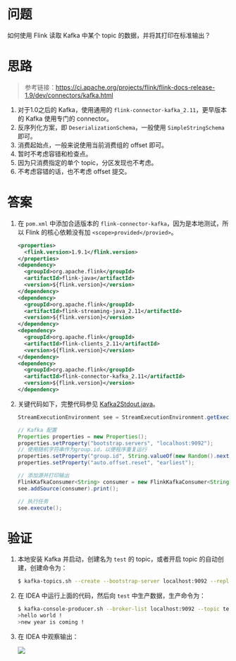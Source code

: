 # 问题

如何使用 Flink 读取 Kafka 中某个 topic 的数据，并将其打印在标准输出？

# 思路

> 参考链接：https://ci.apache.org/projects/flink/flink-docs-release-1.9/dev/connectors/kafka.html

1. 对于1.0之后的 Kafka，使用通用的 `flink-connector-kafka_2.11`，更早版本的 Kafka 使用专门的 connector。
2. 反序列化方案，即 `DeserializationSchema`，一般使用 `SimpleStringSchema` 即可。
3. 消费起始点，一般来说使用当前消费组的 offset 即可。
4. 暂时不考虑容错和检查点。
5. 因为只消费指定的单个 topic，分区发现也不考虑。
6. 不考虑容错的话，也不考虑 offset 提交。

# 答案

1. 在 `pom.xml`  中添加合适版本的 `flink-connector-kafka`，因为是本地测试，所以 Flink 的核心依赖没有加 `<scope>provided</provied>`。

   ```xml
   <properties>
     <flink.version>1.9.1</flink.version>
   </properties>
   <dependency>
     <groupId>org.apache.flink</groupId>
     <artifactId>flink-java</artifactId>
     <version>${flink.version}</version>
   </dependency>
   <dependency>
     <groupId>org.apache.flink</groupId>
     <artifactId>flink-streaming-java_2.11</artifactId>
     <version>${flink.version}</version>
   </dependency>
   <dependency>
     <groupId>org.apache.flink</groupId>
     <artifactId>flink-clients_2.11</artifactId>
     <version>${flink.version}</version>
   </dependency>
   <dependency>
     <groupId>org.apache.flink</groupId>
     <artifactId>flink-connector-kafka_2.11</artifactId>
     <version>${flink.version}</version>
   </dependency>
   ```

2. 关键代码如下，完整代码参见 [Kafka2Stdout.java](./flink-pipeline/src/main/java/iamabug/Kafka2Stdout.java)。

   ```java
   StreamExecutionEnvironment see = StreamExecutionEnvironment.getExecutionEnvironment();
   
   // Kafka 配置
   Properties properties = new Properties();
   properties.setProperty("bootstrap.servers", "localhost:9092");
   // 使用随机字符串作为group.id，以便程序重复运行
   properties.setProperty("group.id", String.valueOf(new Random().nextInt()));
   properties.setProperty("auto.offset.reset", "earliest");
   
   // 添加源并打印输出
   FlinkKafkaConsumer<String> consumer = new FlinkKafkaConsumer<String>("test", new SimpleStringSchema(), properties);
   see.addSource(consumer).print();
   
   // 执行任务
   see.execute();
   ```

# 验证

1. 本地安装 Kafka 并启动，创建名为 `test` 的 topic，或者开启 topic 的自动创建，创建命令为：

   ```bash
   $ kafka-topics.sh --create --bootstrap-server localhost:9092 --replication-factor 1 --partitions 1 --topic test
   ```

2. 在 IDEA 中运行上面的代码，然后向 `test` 中生产数据，生产命令为：

   ```bash
   $ kafka-console-producer.sh --broker-list localhost:9092 --topic test
   >hello world !
   >new year is coming !
   ```

3. 在 IDEA 中观察输出：

   ![](https://tva1.sinaimg.cn/large/006tNbRwly1gauuxcqvj9j30pc0523zg.jpg)